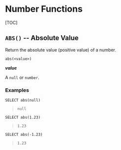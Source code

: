 Number Functions
================

[TOC]


`ABS()` -- Absolute Value
-------------------------

Return the absolute value (positive value) of a number.

    abs(<value>)
    
**_value_**

A `null` or `number`.


### Examples

    SELECT abs(null)
    
> `null`

    SELECT abs(1.23)
    
> `1.23`

    SELECT abs(-1.23)
    
> `1.23`
